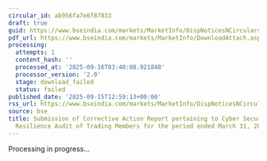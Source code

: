 ```yaml
---
circular_id: ab956fa7e6f87833
draft: true
guid: https://www.bseindia.com/markets/MarketInfo/DispNoticesNCirculars.aspx?Noticeid={DFCA67ED-95FD-47D3-BAE4-2B06F903272A}&noticeno=20250915-53&dt=09/15/2025&icount=53&totcount=81&flag=0
pdf_url: https://www.bseindia.com/markets/MarketInfo/DownloadAttach.aspx?id=20250915-53&attachedId=
processing:
  attempts: 1
  content_hash: ''
  processed_at: '2025-09-16T03:40:08.921848'
  processor_version: '2.0'
  stage: download_failed
  status: failed
published_date: '2025-09-15T12:59:13+00:00'
rss_url: https://www.bseindia.com/markets/MarketInfo/DispNoticesNCirculars.aspx?Noticeid={DFCA67ED-95FD-47D3-BAE4-2B06F903272A}&noticeno=20250915-53&dt=09/15/2025&icount=53&totcount=81&flag=0
source: bse
title: Submission of Corrective Action Report pertaining to Cyber Security & Cyber
  Resilience Audit of Trading Members for the period ended March 31, 2025
---
```


Processing in progress...